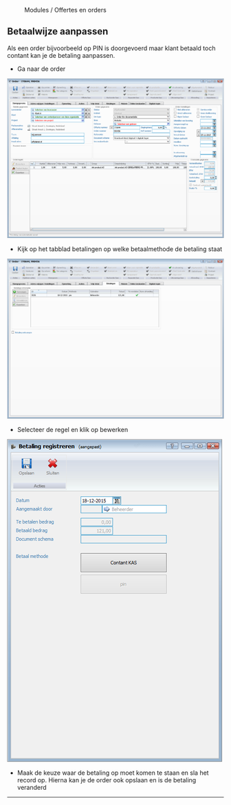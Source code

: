 <properties>
	<page>
		<title>Betaalwijze aanpassen</title>
	</page>
	<menu>
		<position>Modules / Offertes en orders </position> 
		<title>Betaalwijze aanpassen</title>
	</menu>
</properties>

## Betaalwijze aanpassen ##

Als een order bijvoorbeeld op PIN is doorgevoerd maar klant betaald toch contant kan je de betaling aanpassen.

* Ga naar de order
 
![](images/1.png)

* Kijk op het tabblad betalingen op welke betaalmethode de betaling staat

![](images/2.png)
 
* Selecteer de regel en klik op bewerken

![](images/3.png)

* Maak de keuze waar de betaling op moet komen te staan en sla het record op. Hierna kan je de order ook opslaan en is de betaling veranderd


----------
